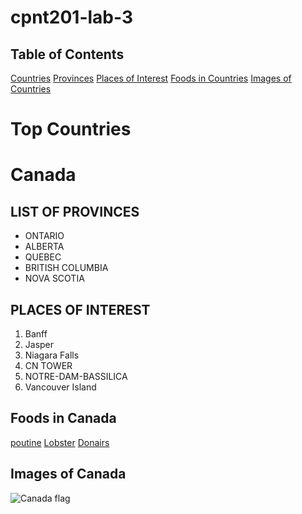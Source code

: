 # cpnt201-lab-3

## Table of Contents

[Countries](#top-countries)
[Provinces](#list-of-provinces)
[Places of Interest](#places-of-interest)
[Foods in Countries](#foods-in-canada)
[Images of Countries](#images-of-canada)

# Top Countries

# Canada

## LIST OF PROVINCES

- ONTARIO
- ALBERTA
- QUEBEC
- BRITISH COLUMBIA
- NOVA SCOTIA

## PLACES OF INTEREST

1. Banff
2. Jasper
3. Niagara Falls
4. CN TOWER
5. NOTRE-DAM-BASSILICA
6. Vancouver Island

## Foods in Canada

[poutine](https://canadianfoodfocus.org/in-your-kitchen/classic-canadian-dishes/)
[Lobster](https://canadianfoodfocus.org/in-your-kitchen/classic-canadian-dishes/)
[Donairs](https://canadianfoodfocus.org/in-your-kitchen/classic-canadian-dishes/)

## Images of Canada

![Canada flag](https://w7.pngwing.com/pngs/28/509/png-transparent-toronto-united-states-t-shirt-flag-of-canada-administrative-divisions-of-canada-canada-flag-canada-city-thumbnail.png)
